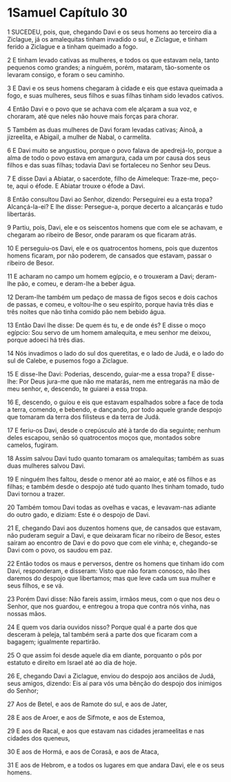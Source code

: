 # 1Samuel Capítulo 30

1	SUCEDEU, pois, que, chegando Davi e os seus homens ao terceiro dia a Ziclague, já os amalequitas tinham invadido o sul, e Ziclague, e tinham ferido a Ziclague e a tinham queimado a fogo.

2	E tinham levado cativas as mulheres, e todos os que estavam nela, tanto pequenos como grandes; a ninguém, porém, mataram, tão-somente os levaram consigo, e foram o seu caminho.

3	E Davi e os seus homens chegaram à cidade e eis que estava queimada a fogo, e suas mulheres, seus filhos e suas filhas tinham sido levados cativos.

4	Então Davi e o povo que se achava com ele alçaram a sua voz, e choraram, até que neles não houve mais forças para chorar.

5	Também as duas mulheres de Davi foram levadas cativas; Ainoã, a jizreelita, e Abigail, a mulher de Nabal, o carmelita.

6	E Davi muito se angustiou, porque o povo falava de apedrejá-lo, porque a alma de todo o povo estava em amargura, cada um por causa dos seus filhos e das suas filhas; todavia Davi se fortaleceu no Senhor seu Deus.

7	E disse Davi a Abiatar, o sacerdote, filho de Aimeleque: Traze-me, peço-te, aqui o éfode. E Abiatar trouxe o éfode a Davi.

8	Então consultou Davi ao Senhor, dizendo: Perseguirei eu a esta tropa? Alcançá-la-ei? E lhe disse: Persegue-a, porque decerto a alcançarás e tudo libertarás.

9	Partiu, pois, Davi, ele e os seiscentos homens que com ele se achavam, e chegaram ao ribeiro de Besor, onde pararam os que ficaram atrás.

10	E perseguiu-os Davi, ele e os quatrocentos homens, pois que duzentos homens ficaram, por não poderem, de cansados que estavam, passar o ribeiro de Besor.

11	E acharam no campo um homem egípcio, e o trouxeram a Davi; deram-lhe pão, e comeu, e deram-lhe a beber água.

12	Deram-lhe também um pedaço de massa de figos secos e dois cachos de passas, e comeu, e voltou-lhe o seu espírito, porque havia três dias e três noites que não tinha comido pão nem bebido água.

13	Então Davi lhe disse: De quem és tu, e de onde és? E disse o moço egípcio: Sou servo de um homem amalequita, e meu senhor me deixou, porque adoeci há três dias.

14	Nós invadimos o lado do sul dos queretitas, e o lado de Judá, e o lado do sul de Calebe, e pusemos fogo a Ziclague.

15	E disse-lhe Davi: Poderias, descendo, guiar-me a essa tropa? E disse-lhe: Por Deus jura-me que não me matarás, nem me entregarás na mão de meu senhor, e, descendo, te guiarei a essa tropa.

16	E, descendo, o guiou e eis que estavam espalhados sobre a face de toda a terra, comendo, e bebendo, e dançando, por todo aquele grande despojo que tomaram da terra dos filisteus e da terra de Judá.

17	E feriu-os Davi, desde o crepúsculo até à tarde do dia seguinte; nenhum deles escapou, senão só quatrocentos moços que, montados sobre camelos, fugiram.

18	Assim salvou Davi tudo quanto tomaram os amalequitas; também as suas duas mulheres salvou Davi.

19	E ninguém lhes faltou, desde o menor até ao maior, e até os filhos e as filhas; e também desde o despojo até tudo quanto lhes tinham tomado, tudo Davi tornou a trazer.

20	Também tomou Davi todas as ovelhas e vacas, e levavam-nas adiante do outro gado, e diziam: Este é o despojo de Davi.

21	E, chegando Davi aos duzentos homens que, de cansados que estavam, não puderam seguir a Davi, e que deixaram ficar no ribeiro de Besor, estes saíram ao encontro de Davi e do povo que com ele vinha; e, chegando-se Davi com o povo, os saudou em paz.

22	Então todos os maus e perversos, dentre os homens que tinham ido com Davi, responderam, e disseram: Visto que não foram conosco, não lhes daremos do despojo que libertamos; mas que leve cada um sua mulher e seus filhos, e se vá.

23	Porém Davi disse: Não fareis assim, irmãos meus, com o que nos deu o Senhor, que nos guardou, e entregou a tropa que contra nós vinha, nas nossas mãos.

24	E quem vos daria ouvidos nisso? Porque qual é a parte dos que desceram à peleja, tal também será a parte dos que ficaram com a bagagem; igualmente repartirão.

25	O que assim foi desde aquele dia em diante, porquanto o pôs por estatuto e direito em Israel até ao dia de hoje.

26	E, chegando Davi a Ziclague, enviou do despojo aos anciãos de Judá, seus amigos, dizendo: Eis aí para vós uma bênção do despojo dos inimigos do Senhor;

27	Aos de Betel, e aos de Ramote do sul, e aos de Jater,

28	E aos de Aroer, e aos de Sifmote, e aos de Estemoa,

29	E aos de Racal, e aos que estavam nas cidades jerameelitas e nas cidades dos queneus,

30	E aos de Hormá, e aos de Corasã, e aos de Ataca,

31	E aos de Hebrom, e a todos os lugares em que andara Davi, ele e os seus homens.

